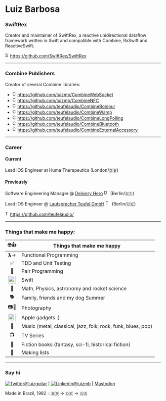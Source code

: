 # Luiz Barbosa

### SwiftRex
Creator and maintainer of SwiftRex, a reactive unidirectional dataflow framework written in Swift and compatible with Combine, RxSwift and ReactiveSwift.

<a href="https://github.com/SwiftRex/SwiftRex"><img src="https://github.com/favicon.ico" alt="SwiftRex GitHub" height=16 />https://github.com/SwiftRex/SwiftRex</a>

---

### Combine Publishers
Creator of several Combine libraries:

- <a href="https://github.com/luizmb/CombineWebSocket"><img src="https://github.com/favicon.ico" alt="CombineWebSocket GitHub" height=16 />https://github.com/luizmb/CombineWebSocket</a>
- <a href="https://github.com/luizmb/CombineNFC"><img src="https://github.com/favicon.ico" alt="CombineNFC GitHub" height=16 />https://github.com/luizmb/CombineNFC</a>
- <a href="https://github.com/teufelaudio/CombineBonjour"><img src="https://github.com/favicon.ico" alt="CombineBonjour GitHub" height=16 />https://github.com/teufelaudio/CombineBonjour</a>
- <a href="https://github.com/teufelaudio/CombineWamp"><img src="https://github.com/favicon.ico" alt="CombineWamp GitHub" height=16 />https://github.com/teufelaudio/CombineWamp</a>
- <a href="https://github.com/teufelaudio/CombineLongPolling"><img src="https://github.com/favicon.ico" alt="CombineLongPolling GitHub" height=16 />https://github.com/teufelaudio/CombineLongPolling</a>
- <a href="https://github.com/teufelaudio/CombineBluetooth"><img src="https://github.com/favicon.ico" alt="CombineBluetooth GitHub" height=16 />https://github.com/teufelaudio/CombineBluetooth</a>
- <a href="https://github.com/teufelaudio/CombineExternalAccessory"><img src="https://github.com/favicon.ico" alt="CombineExternalAccessory GitHub" height=16 />https://github.com/teufelaudio/CombineExternalAccessory</a>

---

### Career
#### Current 
Lead iOS Engineer at Huma Therapeutics (London/🇬🇧)

#### Previously

Software Engineering Manager @ <a href="https://www.deliveryhero.com">Delivery Hero</a> <img src="https://www.deliveryhero.com/favicon.ico" alt="Delivery Hero Website" height=16 /> (Berlin/🇩🇪)

Lead iOS Engineer @ <a href="https://www.teufel.de">Lautsprecher Teufel GmbH</a> <img src="https://teufel.de/favicon.ico" alt="Teufel Website" height=16 /> (Berlin/🇩🇪)

<a href="https://github.com/teufelaudio/"><img src="https://github.com/favicon.ico" alt="Teufel GitHub" height=16 />https://github.com/teufelaudio/</a>

---

### Things that make me happy:

| 🤓👍 | Things that make me happy |
| :---: | ---- |
| 𝝺→ | Functional Programming |
| ✅ | TDD and Unit Testing |
| 👥 | Pair Programming |
| <img src="https://swift.org/favicon.ico" alt="Swift" height=24 /> | Swift |
| 🚀 | Math, Physics, astronomy and rocket science |
| 🐕 | Family, friends and my dog Summer |
| 📷🎥 | Photography |
| <img src="https://apple.com/favicon.ico" alt="Apple" height=24 /> | Apple gadgets :) |
| 🎸 | Music (metal, classical, jazz, folk, rock, funk, blues, pop) |
| 📺 | TV Series |
| 📖 | Fiction books (fantasy, sci-fi, historical fiction) |
| 📝 | Making lists |

---

### Say hi

<a href="https://twitter.com/luizguitar/"><img src="https://twitter.com/favicon.ico" alt="Twitter" />@luizguitar</a> | <a href="https://www.linkedin.com/in/luizmb/"><img src="https://www.linkedin.com/favicon.ico" alt="LinkedIn" />@luizmb</a> | <a rel="me" href="https://functional.cafe/@luiz">Mastodon</a>




Made in Brazil, 1982 :: 🇧🇷 -> 🇩🇪 -> 🇬🇧
